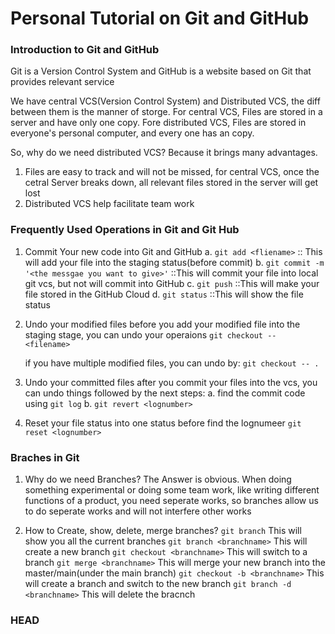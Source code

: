 # Personal Tutorial on Git and GitHub

### Introduction to Git and GitHub
Git is a Version Control System and GitHub is a website based on Git that provides
relevant service

We have central VCS(Version Control System) and Distributed VCS, the diff between them
is the manner of storge.
For central VCS, Files are stored in a server and have only one copy.
Fore distributed VCS, Files are stored in everyone's personal computer, and every one has an 
copy.

So, why do we need distributed VCS? Because it brings many advantages.
1. Files are easy to track and will not be missed, for central VCS, once the cetral Server breaks down,
all relevant files stored in the server will get lost
2. Distributed VCS help facilitate team work



### Frequently Used Operations in Git and Git Hub
1. Commit Your new code into Git and GitHub
    a. `git add <fliename>`  :: This will add your file into the staging status(before commit)
    b. `git commit -m '<the messgae you want to give>'`  ::This will commit your file into local git vcs, but not will commit into GitHub
    c. `git push`  ::This will make your file stored in the GitHub Cloud
    d. `git status`  ::This will show the file status

2. Undo your modified files
    before you add your modified file into the staging stage, you can undo your operaions
    `git checkout -- <filename>`

    if you have multiple modified files, you can undo by:
    `git checkout -- .`
    
3. Undo your committed files
    after you commit your files into the vcs, you can undo things followed by the next steps:
    a. find the commit code using `git log`
    b. `git revert <lognumber>`

4. Reset your file status into one status before
    find the lognumeer
    `git reset <lognumber>`



### Braches in Git 
1. Why do we need Branches?
    The Answer is obvious. When doing something experimental or doing some team work, like writing different 
    functions of a product, you need seperate works, so branches allow us to do seperate works and will not interfere
    other works

2. How to Create, show, delete, merge branches?
    `git branch`  This will show you all the current branches
    `git branch <branchname>` This will create a new branch 
    `git checkout <branchname>` This will switch to a branch
    `git merge <branchname>` This will merge your new branch into the master/main(under the main branch)
    `git checkout -b <branchname>` This will create a branch and switch to the new branch
    `git branch -d <branchname>` This will delete the bracnch

### HEAD
